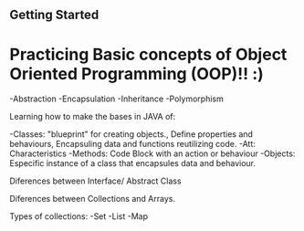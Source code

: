 ## Getting Started

# Practicing Basic concepts of Object Oriented Programming (OOP)!! :)

-Abstraction
-Encapsulation
-Inheritance
-Polymorphism

Learning how to make the bases in JAVA of:

-Classes: "blueprint" for creating objects., Define properties and behaviours, Encapsuling data and functions reutilizing code.
-Att: Characteristics
-Methods: Code Block with an action or behaviour
-Objects: Especific instance of a class that encapsules data and behaviour.

Diferences between Interface/ Abstract Class

Diferences between Collections and Arrays.

Types of collections:
-Set
-List
-Map
